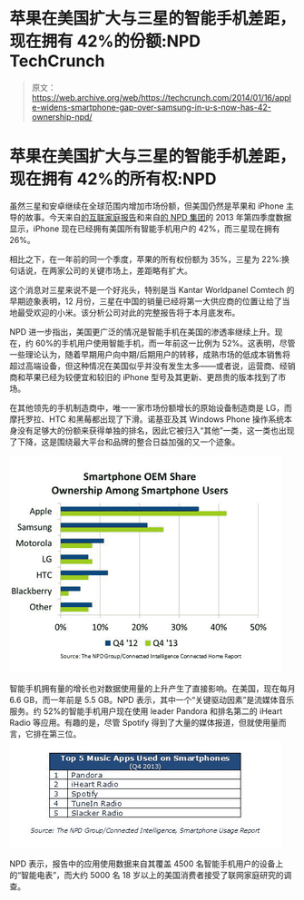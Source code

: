 # 苹果在美国扩大与三星的智能手机差距，现在拥有 42%的份额:NPD TechCrunch

> 原文：<https://web.archive.org/web/https://techcrunch.com/2014/01/16/apple-widens-smartphone-gap-over-samsung-in-u-s-now-has-42-ownership-npd/>

# 苹果在美国扩大与三星的智能手机差距，现在拥有 42%的所有权:NPD

虽然三星和安卓继续在全球范围内增加市场份额，但美国仍然是苹果和 iPhone 主导的故事。今天来自[的互联家庭报告](https://web.archive.org/web/20221006120624/http://www.connected-intelligence.com/our-research/own/connected-home-report)和来自[的 NPD 集团](https://web.archive.org/web/20221006120624/http://www.npd.com/)的 2013 年第四季度数据显示，iPhone 现在已经拥有美国所有智能手机用户的 42%，而三星现在拥有 26%。

相比之下，在一年前的同一个季度，苹果的所有权份额为 35%，三星为 22%:换句话说，在两家公司的关键市场上，差距略有扩大。

这个消息对三星来说不是一个好兆头，特别是当 Kantar Worldpanel Comtech 的早期迹象表明，12 月份，三星在中国的销量已经将第一大供应商的位置让给了当地最受欢迎的小米。该分析公司对此的完整报告将于本月底发布。

NPD 进一步指出，美国更广泛的情况是智能手机在美国的渗透率继续上升。现在，约 60%的手机用户使用智能手机，而一年前这一比例为 52%。这表明，尽管一些理论认为，随着早期用户向中期/后期用户的转移，成熟市场的低成本销售将超过高端设备，但这种情况在美国似乎并没有发生太多——或者说，运营商、经销商和苹果已经为较便宜和较旧的 iPhone 型号及其更新、更昂贵的版本找到了市场。

在其他领先的手机制造商中，唯一一家市场份额增长的原始设备制造商是 LG，而摩托罗拉、HTC 和黑莓都出现了下滑。诺基亚及其 Windows Phone 操作系统本身没有足够大的份额来获得单独的排名，因此它被归入“其他”一类，这一类也出现了下降，这是围绕最大平台和品牌的整合日益加强的又一个迹象。

![](img/82cd9baf1108009db2841a3e12f9b79a.png)

智能手机拥有量的增长也对数据使用量的上升产生了直接影响。在美国，现在每月 6.6 GB，而一年前是 5.5 GB。NPD 表示，其中一个“关键驱动因素”是流媒体音乐服务。约 52%的智能手机用户现在使用 leader Pandora 和排名第二的 iHeart Radio 等应用。有趣的是，尽管 Spotify 得到了大量的媒体报道，但就使用量而言，它排在第三位。![](img/b83a34b2b5d9a720fbcb424292821816.png)

NPD 表示，报告中的应用使用数据来自其覆盖 4500 名智能手机用户的设备上的“智能电表”，而大约 5000 名 18 岁以上的美国消费者接受了联网家庭研究的调查。